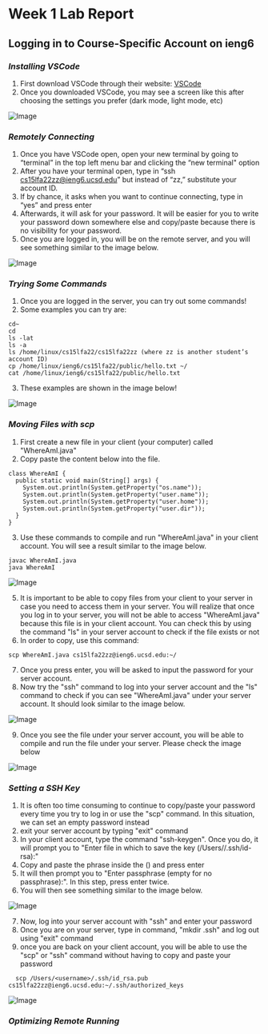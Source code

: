 # Week 1 Lab Report
## Logging in to Course-Specific Account on ieng6


### *Installing VSCode*

1. First download VSCode through their website: [VSCode](https://code.visualstudio.com/)
2. Once you downloaded VSCode, you may see a screen like this after choosing the settings you prefer (dark mode, light mode, etc)

![Image]()


### *Remotely Connecting*

1. Once you have VSCode open, open your new terminal by going to “terminal” in the top left menu bar and clicking the “new terminal" option
2. After you have your terminal open, type in “ssh cs15lfa22zz@ieng6.ucsd.edu” but instead of “zz,” substitute your account ID. 
3. If by chance, it asks when you want to continue connecting, type in “yes” and press enter
4. Afterwards, it will ask for your password. It will be easier for you to write your password down somewhere else and copy/paste because there is no visibility for your password. 
5. Once you are logged in, you will be on the remote server, and you will see something similar to the image below. 

![Image]()

### *Trying Some Commands*

1. Once you are logged in the server, you can try out some commands!
2. Some examples you can try are:
```
cd~
cd
ls -lat
ls -a
ls /home/linux/cs15lfa22/cs15lfa22zz (where zz is another student’s account ID)
cp /home/linux/ieng6/cs15lfa22/public/hello.txt ~/
cat /home/linux/ieng6/cs15lfa22/public/hello.txt
```
3. These examples are shown in the image below!

![Image]()

### *Moving Files with scp*
1. First create a new file in your client (your computer) called "WhereAmI.java"
2. Copy paste the content below into the file.
```
class WhereAmI {
  public static void main(String[] args) {
    System.out.println(System.getProperty("os.name"));
    System.out.println(System.getProperty("user.name"));
    System.out.println(System.getProperty("user.home"));
    System.out.println(System.getProperty("user.dir"));
  }
}
```
3. Use these commands to compile and run "WhereAmI.java" in your client account. You will see a result similar to the image below.

```
javac WhereAmI.java
java WhereAmI
```
![Image]()

5. It is important to be able to copy files from your client to your server in case you need to access them in your server. You will realize that once you log in to your server, you will not be able to access "WhereAmI.java" because this file is in your client account. You can check this by using the command "ls" in your server account to check if the file exists or not
6. In order to copy, use this command:

``` 
scp WhereAmI.java cs15lfa22zz@ieng6.ucsd.edu:~/
```
7. Once you press enter, you will be asked to input the password for your server account. 
8. Now try the "ssh" command to log into your server account and the "ls" command to check if you can see "WhereAmI.java" under your server account. It should look similar to the image below.

![Image]()

9. Once you see the file under your server account, you will be able to compile and run the file under your server. Please check the image below

![Image]()

### *Setting a SSH Key*

1. It is often too time consuming to continue to copy/paste your password every time you try to log in or use the "scp" command. In this situation, we can set an empty password instead
2. exit your server account by typing "exit" command 
3. In your client account, type the command "ssh-keygen". Once you do, it will prompt you to "Enter file in which to save the key (/Users/<username>/.ssh/id-rsa):"
4. Copy and paste the phrase inside the () and press enter
5. It will then prompt you to "Enter passphrase (empty for no passphrase):". In this step, press enter twice. 
6. You will then see something similar to the image below.
  
![Image]()
  
7. Now, log into your server account with "ssh" and enter your password 
8. Once you are on your server, type in command, "mkdir .ssh" and log out using "exit" command
9. once you are back on your client account, you will be able to use the "scp" or "ssh" command without having to copy and paste your password
  
```
  scp /Users/<username>/.ssh/id_rsa.pub cs15lfa22zz@ieng6.ucsd.edu:~/.ssh/authorized_keys
 ```
 
![Image]()
 
  
### *Optimizing Remote Running*

